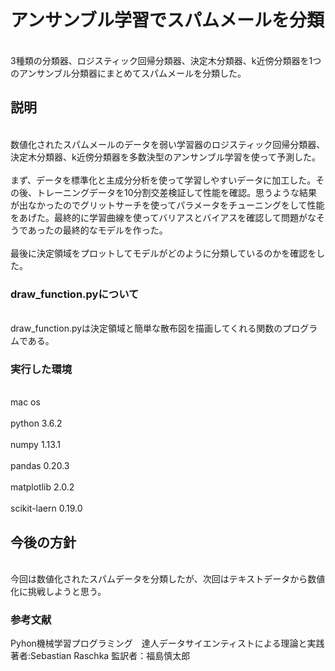 # アンサンブル学習でスパムメールを分類
<br>3種類の分類器、ロジスティック回帰分類器、決定木分類器、k近傍分類器を1つのアンサンブル分類器にまとめてスパムメールを分類した。</br>
## 説明
<br>数値化されたスパムメールのデータを弱い学習器のロジスティック回帰分類器、決定木分類器、k近傍分類器を多数決型のアンサンブル学習を使って予測した。<br>
<br>まず、データを標準化と主成分分析を使って学習しやすいデータに加工した。その後、トレーニングデータを10分割交差検証して性能を確認。思うような結果が出なかったのでグリットサーチを使ってパラメータをチューニングをして性能をあげた。最終的に学習曲線を使ってバリアスとバイアスを確認して問題がなそうであったの最終的なモデルを作った。<br>
<br>最後に決定領域をプロットしてモデルがどのように分類しているのかを確認をした。<br>

### draw_function.pyについて
<br>draw_function.pyは決定領域と簡単な散布図を描画してくれる関数のプログラムである。</br>
### 実行した環境
<br>mac os</br>
<br>python 3.6.2</br>
<br>numpy 1.13.1</br>
<br>pandas 0.20.3</br>
<br>matplotlib 2.0.2</br>
<br>scikit-laern 0.19.0</br>
## 今後の方針
<br>今回は数値化されたスパムデータを分類したが、次回はテキストデータから数値化に挑戦しようと思う。</br>
### 参考文献
Pyhon機械学習プログラミング　達人データサイエンティストによる理論と実践
<br>著者:Sebastian Raschka  監訳者：福島慎太郎</br>


